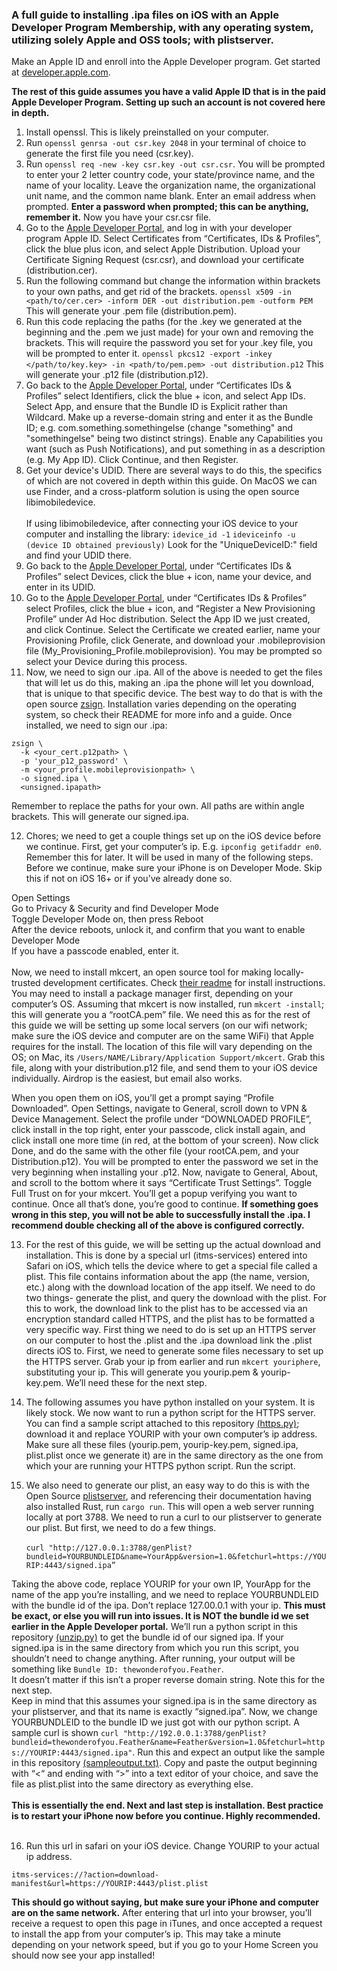### A full guide to installing .ipa files on iOS with an Apple Developer Program Membership, with any operating system, utilizing solely Apple and OSS tools; with plistserver.

Make an Apple ID and enroll into the Apple Developer program. Get started at [developer.apple.com](https://developer.apple.com).

**The rest of this guide assumes you have a valid Apple ID that is in the paid Apple Developer Program. Setting up such an account is not covered here in depth.**

1. Install openssl. This is likely preinstalled on your computer. 
2. Run `openssl genrsa -out csr.key 2048` in your terminal of choice to generate the first file you need (csr.key). 
3. Run `openssl req -new -key csr.key -out csr.csr`. You will be prompted to enter your 2 letter country code, your state/province name, and the name of your locality. Leave the organization name, the organizational unit name, and the common name blank. Enter an email address when prompted. **Enter a password when prompted; this can be anything, remember it.** Now you have your csr.csr file. 
4. Go to the [Apple Developer Portal](https://developer.apple.com), and log in with your developer program Apple ID. Select Certificates from “Certificates, IDs & Profiles”, click the blue plus icon, and select Apple Distribution. Upload your Certificate Signing Request (csr.csr), and download your certificate (distribution.cer).
5. Run the following command but change the information within brackets to your own paths, and get rid of the brackets. `openssl x509 -in <path/to/cer.cer> -inform DER -out distribution.pem -outform PEM` This will generate your .pem file (distribution.pem).
6. Run this code replacing the paths (for the .key we generated at the beginning and the .pem we just made) for your own and removing the brackets. This will require the password you set for your .key file, you will be prompted to enter it. `openssl pkcs12 -export -inkey </path/to/key.key> -in <path/to/pem.pem> -out distribution.p12` This will generate your .p12 file (distribution.p12).
7. Go back to the [Apple Developer Portal](https://developer.apple.com), under “Certificates IDs & Profiles” select Identifiers, click the blue + icon, and select App IDs. Select App, and ensure that the Bundle ID is Explicit rather than Wildcard. Make up a reverse-domain string and enter it as the Bundle ID; e.g. com.something.somethingelse (change "something" and "somethingelse" being two distinct strings). Enable any Capabilities you want (such as Push Notifications), and put something in as a description (e.g. My App ID). Click Continue, and then Register.
8. Get your device's UDID. There are several ways to do this, the specifics of which are not covered in depth within this guide. On MacOS we can use Finder, and a cross-platform solution is using the open source libimobiledevice.<br><br>
If using libimobiledevice, after connecting your iOS device to your computer and installing the library:
`idevice_id -1`
`ideviceinfo -u (device ID obtained previously)`
Look for the "UniqueDeviceID:" field and find your UDID there.
9. Go back to the [Apple Developer Portal](https://developer.apple.com), under “Certificates IDs & Profiles” select Devices, click the blue + icon, name your device, and enter in its UDID.
10. Go to the [Apple Developer Portal](https://developer.apple.com), under “Certificates IDs & Profiles” select Profiles, click the blue + icon, and “Register a New Provisioning Profile” under Ad Hoc distribution. Select the App ID we just created, and click Continue. Select the Certificate we created earlier, name your Provisioning Profile, click Generate, and download your .mobileprovision file (My_Provisioning_Profile.mobileprovision). You may be prompted so select your Device during this process.
11. Now, we need to sign our .ipa. All of the above is needed to  get the files that will let us do this, making an .ipa the phone will let you download, that is unique to that specific  device. The best way to do that is with the open source [zsign](https://github.com/zhlynn/zsign). Installation varies depending on the operating system, so check their README for more info and a guide. Once installed, we need to sign our .ipa:
```
zsign \
  -k <your_cert.p12path> \
  -p 'your_p12_password' \
  -m <your_profile.mobileprovisionpath> \
  -o signed.ipa \
  <unsigned.ipapath>
```
Remember to replace the paths for your own. All paths are within angle brackets. This will generate our signed.ipa.

12. Chores; we need to get a couple things set up on the iOS device before we continue. First, get your computer’s ip. E.g. `ipconfig getifaddr en0`. Remember this for later. It will be used in many of the following steps. Before we continue, make sure your iPhone is on Developer Mode. Skip this if not on iOS 16+ or if you’ve already done so.<br>

Open Settings
<br>
Go to Privacy & Security and find Developer Mode
<br>
Toggle Developer Mode on, then press Reboot
<br>
After the device reboots, unlock it, and confirm that you want to enable Developer Mode
<br>
If you have a passcode enabled, enter it.<br><br>
Now, we need to install mkcert, an open source tool for making locally-trusted development certificates. Check [their readme](https://github.com/FiloSottile/mkcert#) for install instructions. You may need to install a package manager first, depending on your computer’s OS. Assuming that mkcert is now installed, run `mkcert -install`; this will generate you a “rootCA.pem” file. We need this as for the rest of this guide we will be setting up some local servers (on our wifi network; make sure the iOS device and computer are on the same WiFi) that Apple requires for the install. The location of this file will vary depending on the OS; on Mac, its `/Users/NAME/Library/Application Support/mkcert`. Grab this file, along with your distribution.p12 file, and send them to your iOS device individually. Airdrop is the easiest, but email also works.

When you open them on iOS, you’ll get a prompt saying “Profile Downloaded”. Open Settings, navigate to General, scroll down to VPN & Device Management. Select the profile under “DOWNLOADED PROFILE”, click install in the top right, enter your passcode, click install again, and click install one more time (in red, at the bottom of your screen). Now click Done, and do the same with the other file (your rootCA.pem, and your Distribution.p12). You will be prompted to enter the password we set in the very beginning when installing your .p12. Now, navigate to General, About, and scroll to the bottom where it says “Certificate Trust Settings”. Toggle Full Trust on for your mkcert. You’ll get a popup verifying you want to continue. Once all that’s done, you’re good to continue. **If something goes wrong in this step, you will not be able to successfully install the .ipa. I recommend double checking all of the above is configured correctly.**

13. For the rest of this guide, we will be setting up the actual download and installation. This is done by a special url (itms-services) entered into Safari on iOS, which tells the device where to get a special file called a plist. This file contains information about the app (the name, version, etc.) along with the download location of the app itself. We need to do two things- generate the plist, and query the download with the plist. For this to work, the download link to the plist has to be accessed via an encryption standard called HTTPS, and the plist has to be formatted a very specific way. First thing we need to do is set up an HTTPS server on our computer to host the .plist and the .ipa download link the .plist directs iOS to. First, we need to generate some files necessary to set up the HTTPS server. Grab your ip from earlier and run `mkcert youriphere`, substituting your ip. This will generate you yourip.pem & yourip-key.pem. We’ll need these for the next step.

14. The following assumes you have python installed on your system. It is likely stock. We now want to run a python script for the HTTPS server. You can find a sample script attached to this repository [(https.py)](https.py); download it and replace YOURIP with your own computer’s ip address. Make sure all these files (yourip.pem, yourip-key.pem, signed.ipa, plist.plist once we generate it) are in the same directory as the one from which your are running your HTTPS python script. Run the script.

15. We also need to generate our plist, an easy way to do this is with the Open Source [plistserver](https://github.com/nekohaxx/plistserver), and referencing their documentation having also installed Rust, run `cargo run`. This will open a web server running locally at port 3788. We need to run a curl to our plistserver to generate our plist. But first, we need to do a few things. <br><br>
`curl "http://127.0.0.1:3788/genPlist?bundleid=YOURBUNDLEID&name=YourApp&version=1.0&fetchurl=https://YOURIP:4443/signed.ipa”`

Taking the above code, replace YOURIP for your own IP, YourApp for the name of the app you’re installing, and we need to replace YOURBUNDLEID with the bundle id of the ipa. Don’t replace 127.00.0.1 with your ip. **This must be exact, or else you will run into issues. It is NOT the bundle id we set earlier in the Apple Developer portal.** We’ll run a python script in this repository [(unzip.py)](unzip.py) to get the bundle id of our signed ipa. If your signed.ipa is in the same directory from which you run this script, you shouldn’t need to change anything. After running, your output will be something like `Bundle ID: thewonderofyou.Feather`. 
<br>
It doesn’t matter if this isn’t a proper reverse domain string. Note this for the next step. 
<br>
Keep in mind that this assumes your signed.ipa is in the same directory as your plistserver, and that its name is exactly “signed.ipa”. Now, we change YOURBUNDLEID to the bundle ID we just got with our python script. A sample curl is shown `curl "http://192.0.0.1:3788/genPlist?bundleid=thewonderofyou.Feather&name=Feather&version=1.0&fetchurl=https://YOURIP:4443/signed.ipa"`. Run this and expect an output like the sample in this repository [(sampleoutput.txt)](sampleoutput.txt). Copy and paste the output beginning with “<“ and ending with “>” into a text editor of your choice, and save the file as plist.plist into the same directory as everything else.
<br><br>
**This is essentially the end. Next and last step is installation. Best practice is to restart your iPhone now before you continue. Highly recommended.**<br><br>

16. Run this url in safari on your iOS device. Change YOURIP to your actual ip address.
```
itms-services://?action=download-manifest&url=https://YOURIP:4443/plist.plist
```
**This should go without saying, but make sure your iPhone and computer are on the same network.**
After entering that url into your browser, you’ll receive a request to open this page in iTunes, and once accepted a request to install the app from your computer’s ip. This may take a minute depending on your network speed, but if you go to your Home Screen you should now see your app installed!

